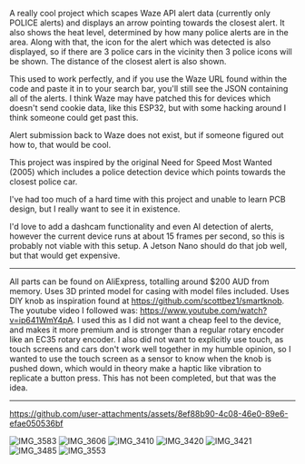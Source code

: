 A really cool project which scapes Waze API alert data (currently only POLICE alerts) and displays an arrow pointing towards the closest alert. 
It also shows the heat level, determined by how many police alerts are in the area.
Along with that, the icon for the alert which was detected is also displayed, so if there are 3 police cars in the vicinity then 3 police icons will be shown.
The distance of the closest alert is also shown.

This used to work perfectly, and if you use the Waze URL found within the code and paste it in to your search bar, you'll still see the JSON containing all of the alerts.
I think Waze may have patched this for devices which doesn't send cookie data, like this ESP32, but with some hacking around I think someone could get past this.

Alert submission back to Waze does not exist, but if someone figured out how to, that would be cool.

This project was inspired by the original Need for Speed Most Wanted (2005) which includes a police detection device which points towards the closest police car.

I've had too much of a hard time with this project and unable to learn PCB design, but I really want to see it in existence.

I'd love to add a dashcam functionality and even AI detection of alerts, however the current device runs at about 15 frames per second, so this is probably not viable with this setup.
A Jetson Nano should do that job well, but that would get expensive.

----------------------------------------

All parts can be found on AliExpress, totalling around $200 AUD from memory. Uses 3D printed model for casing with model files included. 
Uses DIY knob as inspiration found at https://github.com/scottbez1/smartknob. The youtube video I followed was: https://www.youtube.com/watch?v=ip641WmY4pA.
I used this as I did not want a cheap feel to the device, and makes it more premium and is stronger than a regular rotary encoder like an EC35 rotary encoder.
I also did not want to explicitly use touch, as touch screens and cars don't work well together in my humble opinion, so I wanted to use the touch screen as a sensor to know when the knob is pushed down, which would in theory make a haptic like vibration to replicate a button press. This has not been completed, but that was the idea.

----------------------------------------



https://github.com/user-attachments/assets/8ef88b90-4c08-46e0-89e6-efae050536bf

![IMG_3583](https://github.com/user-attachments/assets/8a708f85-1d08-458c-ad3b-f7323527e11f)
![IMG_3606](https://github.com/user-attachments/assets/19f7778e-d1c3-4d5b-a04c-d6e3c4ec1828)
![IMG_3410](https://github.com/user-attachments/assets/ec7811a2-9f51-4a33-84d0-fb7bfc86974c)
![IMG_3420](https://github.com/user-attachments/assets/7a383259-eb33-4d4e-96cc-ea5484fc7472)
![IMG_3421](https://github.com/user-attachments/assets/65d46f26-b007-4ea7-8e20-91a6984d283a)
![IMG_3485](https://github.com/user-attachments/assets/6766496d-a223-43fb-81a0-0540633a9ef1)
![IMG_3553](https://github.com/user-attachments/assets/d6f2a744-af22-4f6d-b79e-90dc605bd09d)
